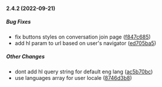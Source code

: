 #### 2.4.2 (2022-09-21)

##### Bug Fixes

- fix buttons styles on conversation join page ([f847c685](https://github.com/wireapp/wire-account/commit/f847c6859e69298cdaf4d2df4b07ba1a05491807))
- add hl param to url based on user's navigator ([ed705ba5](https://github.com/wireapp/wire-account/commit/ed705ba5405a09dc649366a2aee25ee6adcab95e))

##### Other Changes

- dont add hl query string for default eng lang ([ac5b70bc](https://github.com/wireapp/wire-account/commit/ac5b70bc84c360ec8fc51022e0bed78977749ddd))
- use languages array for user locale ([8746d3b8](https://github.com/wireapp/wire-account/commit/8746d3b8a29ac4e75492c99eb2166dcd181a776e))
